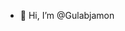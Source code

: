 - 👋 Hi, I’m @Gulabjamon
<!---
Gulabjamon/Gulabjamon is a ✨ special ✨ repository because its `README.md` (this file) appears on your GitHub profile.
You can click the Preview link to take a look at your changes.
--->

